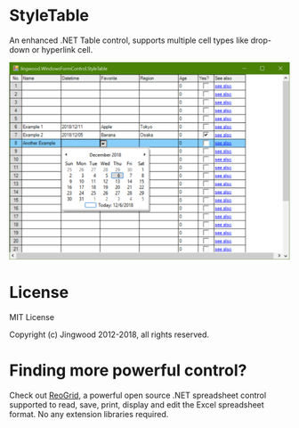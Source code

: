 # StyleTable

An enhanced .NET Table control, supports multiple cell types like drop-down or hyperlink cell.

![Snapshot](snapshots/example1.png)

# License

MIT License

Copyright (c) Jingwood 2012-2018, all rights reserved.

# Finding more powerful control?

Check out [ReoGrid](https://github.com/unvell/ReoGrid), a powerful open source .NET spreadsheet control supported to read, save, print, display and edit the Excel spreadsheet format. No any extension libraries required.

